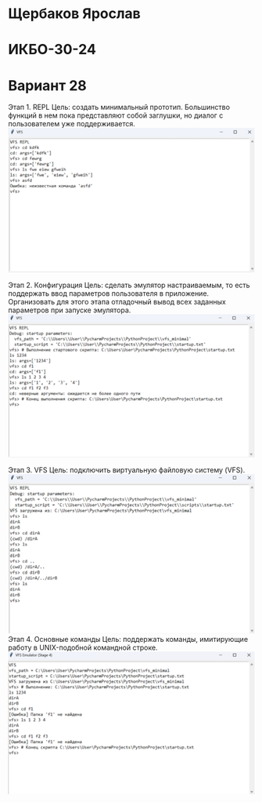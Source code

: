 # Щербаков Ярослав
# ИКБО-30-24
# Вариант 28
Этап 1. REPL
Цель: создать минимальный прототип. Большинство функций в нем пока
представляют собой заглушки, но диалог с пользователем уже поддерживается.
![scr1](image1.png)

Этап 2. Конфигурация
Цель: сделать эмулятор настраиваемым, то есть поддержать ввод параметров
пользователя в приложение. Организовать для этого этапа отладочный вывод всех
заданных параметров при запуске эмулятора.
![scr1](image2.png)


Этап 3. VFS
Цель: подключить виртуальную файловую систему (VFS).
![scr1](image3.png)
Этап 4. Основные команды
Цель: поддержать команды, имитирующие работу в UNIX-подобной
командной строке.
![scr1](image4.png)
